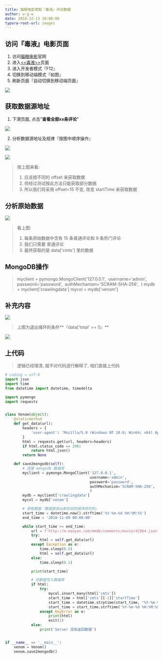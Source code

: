 ```yaml
---
title: 猫眼电影爬取『毒液』评论数据
author: w-g-w
date: 2018-12-13 18:00:00
typora-root-url: images
---
```

## 访问『毒液』电影页面
1. 访问[猫眼电影](http://www.maoyan.com/)官网 
2. 进入[<<毒液>>](https://maoyan.com/films/42964)页面 
3. 进入开发者模式『F12』
4. 切换到移动端模式『如图』
5. 刷新页面『自动切换到移动端页面』

![](/开发者模式.png)



##  获取数据源地址

1. 下滑页面, 点击"**查看全部xx条评论**"

![](/查看全部评论.png)

2. 分析数据源地址及规律『按图中顺序操作』

![](/查看获取的源地址.png)



![](/查找请求数据的url.png)



>按上图来看:
>1. 应该按不同的 offset 来获取数据
>2. 但经过测试按此方法只能获取部分数据
>3. 所以我们将采用 offset=15 不变, 改变 startTime 来获取数据



## 分析原始数据

![](/数据结构.png)

> 看上图:
> 1. 每条原始数据中含有 15 条普通评论和 9 条热门评论
> 2. 我们只需要 普通评论
> 3. 最终获取的是 data['cmts'] 里的数据



##  MongoDB操作

> myclient = pymongo.MongoClient('127.0.0.1',
> ​                               username='admin',
> ​                               password='password',
> ​                               authMechanism='SCRAM-SHA-256',
> ​                               )
> mydb = myclient['crawlingdata']
> mycol = mydb['venom']



## 补充内容

![](/退出循环的条件.png)

> 上图为退出循环的条件**『data['total' == 0』**



![](/查找浏览器使用的User-Agent.png)

## 上代码

> 逻辑已经理清, 就不对代码逐行解释了,  咱们直接上代码

```python
# coding = utf-8
import json
import time
from datetime import datetime, timedelta

import pymongo
import requests


class Venom(object):
    @staticmethod
    def get_data(url):
        headers = {
            'user-agent': 'Mozilla/5.0 (Windows NT 10.0; Win64; x64) AppleWebKit/537.36 (KHTML, like Gecko) Chrome/71.0.3578.80 Safari/537.36',
        }
        html = requests.get(url, headers=headers)
        if html.status_code == 200:
            return html.json()
        return None

    def save2mongodb(self):
        # 连接 mongodb 数据库
        myclient = pymongo.MongoClient('127.0.0.1',
                                       username='admin',
                                       password='password',
                                       authMechanism='SCRAM-SHA-256',
                                       )
        mydb = myclient['crawlingdata']
        mycol = mydb['venom']

        # 获取数据『数据是按从新到旧的顺序排列的』
        start_time = datetime.now().strftime('%Y-%m-%d %H:%M:%S')
        end_time = '2018-11-09 00:00:00'

        while start_time >= end_time:
            url = f'http://m.maoyan.com/mmdb/comments/movie/42964.json?_v_=yes&offset=15&startTime={start_time}'
            try:
                html = self.get_data(url)
            except Exception as e:
                time.sleep(0.5)
                html = self.get_data(url)
            else:
                time.sleep(0.1)

            print(start_time)

            # 将数据写入数据库
            if html:
                try:
                    mycol.insert_many(html['cmts'])
                    start_time = html['cmts'][-1]['startTime']
                    start_time = datetime.strptime(start_time, "%Y-%m-%d %H:%M:%S") + timedelta(seconds=-1)
                    start_time = start_time.strftime('%Y-%m-%d %H:%M:%S')
                except KeyError as e:
                    print(html)
                    exit(1)
            else:
                print('Server 没有返回数据')


if __name__ == '__main__':
    venom = Venom()
    venom.save2mongodb()

```

